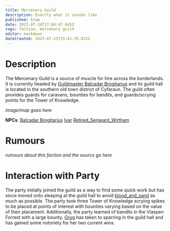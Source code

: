 ```yaml
---
title: Mercenary Guild
description: Exactly what it sounds like
published: true
date: 2023-07-24T17:04:47.645Z
tags: faction, mercenary guild
editor: markdown
dateCreated: 2023-07-23T15:41:35.872Z
---
```


# Description
The Mercenary Guild is a source of muscle for hire across the borderlands. It is currently headed by [Guildmaster Balcadar Brogitarius](/npcs/Balcadar_Brogitarius) and its guild hall is located in the southern old town district of Cyfaraun. The guild often provides guards for caravans, bounties for bandits, and guards/scrying points for the Tower of Knowledge.

*image/map goes here*

**NPCs**:
[Balcadar Brogitarius](/npcs/Balcadar_Brogitarius)
[Ivar](/npcs/Ivar)
[Retired_Sergeant_Wirtham](/npcs/Retired_Sergeant_Wirtham)
# Rumours
*rumours about this faction and the source go here*

# Interaction with Party
The party initially joined the guild as a way to find some quick work but has since moved onto sleeping at the guild hall to avoid [blood_and_sand](/factions/blood_and_sand) as much as possible. The party took three Tower of Knowledge scrying spikes to be placed at points of interest with bounties varying based on the value of their placement. Additionally, the party learned of bandits in the Viaspen Forrest with a large bounty.
[Grug](/player_characters/grug) has taken to sparring in the guild hall and has gained some notoriety for her two current wins. 